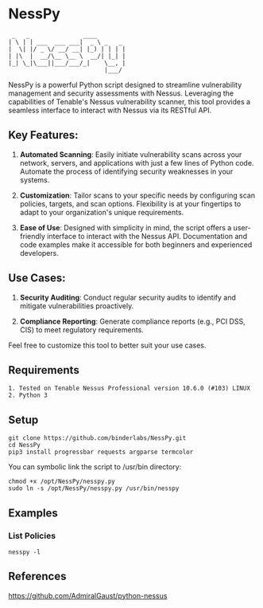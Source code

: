 # NessPy

```text
 _   _               ____        
| \ | | ___  ___ ___|  _ \ _   _ 
|  \| |/ _ \/ __/ __| |_) | | | |
| |\  |  __/\__ \__ \  __/| |_| |
|_| \_|\___||___/___/_|    \__, |
                           |___/
```
NessPy is a powerful Python script designed to streamline vulnerability management and security assessments with Nessus. Leveraging the capabilities of Tenable's Nessus vulnerability scanner, this tool provides a seamless interface to interact with Nessus via its RESTful API.


## Key Features:

1. **Automated Scanning**: Easily initiate vulnerability scans across your network, servers, and applications with just a few lines of Python code. Automate the process of identifying security weaknesses in your systems.

2. **Customization**: Tailor scans to your specific needs by configuring scan policies, targets, and scan options. Flexibility is at your fingertips to adapt to your organization's unique requirements.

3. **Ease of Use**: Designed with simplicity in mind, the script offers a user-friendly interface to interact with the Nessus API. Documentation and code examples make it accessible for both beginners and experienced developers.




## Use Cases:

1. **Security Auditing**: Conduct regular security audits to identify and mitigate vulnerabilities proactively.

2. **Compliance Reporting**: Generate compliance reports (e.g., PCI DSS, CIS) to meet regulatory requirements.


Feel free to customize this tool to better suit your use cases.


## Requirements
```
1. Tested on Tenable Nessus Professional version 10.6.0 (#103) LINUX
2. Python 3
```


## Setup
```
git clone https://github.com/binderlabs/NessPy.git
cd NessPy
pip3 install progressbar requests argparse termcolor
```

You can symbolic link the script to /usr/bin directory:
```
chmod +x /opt/NessPy/nesspy.py
sudo ln -s /opt/NessPy/nesspy.py /usr/bin/nesspy
```

## Examples

### List Policies
```
nesspy -l
```



## References

https://github.com/AdmiralGaust/python-nessus


